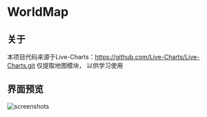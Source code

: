 # WorldMap

## 关于
本项目代码来源于Live-Charts：https://github.com/Live-Charts/Live-Charts.git
仅提取地图模块， 以供学习使用

## 界面预览
![screenshots](https://github.com/dyja/WorldMap/tree/main/screenshots/20220107104604.png)

